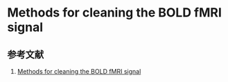 # Methods for cleaning the BOLD fMRI signal

##

## 参考文献
1. [Methods for cleaning the BOLD fMRI signal](https://www.sciencedirect.com/science/article/pii/S1053811916307418)
